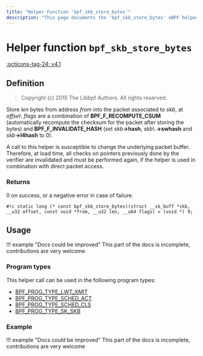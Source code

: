 ```yaml
---
title: "Helper Function 'bpf_skb_store_bytes'"
description: "This page documents the 'bpf_skb_store_bytes' eBPF helper function, including its defintion, usage, program types that can use it, and examples."
---
```

# Helper function `bpf_skb_store_bytes`

<!-- [FEATURE_TAG](bpf_skb_store_bytes) -->
[:octicons-tag-24: v4.1](https://github.com/torvalds/linux/commit/608cd71a9c7c9db76e78a792c5a4101e12fea43f)
<!-- [/FEATURE_TAG] -->

## Definition

> Copyright (c) 2015 The Libbpf Authors. All rights reserved.


<!-- [HELPER_FUNC_DEF] -->
Store _len_ bytes from address _from_ into the packet associated to _skb_, at _offset_. _flags_ are a combination of **BPF_F_RECOMPUTE_CSUM** (automatically recompute the checksum for the packet after storing the bytes) and **BPF_F_INVALIDATE_HASH** (set _skb_**->hash**, _skb_\ **->swhash** and _skb_**->l4hash** to 0).

A call to this helper is susceptible to change the underlying packet buffer. Therefore, at load time, all checks on pointers previously done by the verifier are invalidated and must be performed again, if the helper is used in combination with direct packet access.

### Returns

0 on success, or a negative error in case of failure.

`#!c static long (* const bpf_skb_store_bytes)(struct __sk_buff *skb, __u32 offset, const void *from, __u32 len, __u64 flags) = (void *) 9;`
<!-- [/HELPER_FUNC_DEF] -->

## Usage

!!! example "Docs could be improved"
    This part of the docs is incomplete, contributions are very welcome

### Program types

This helper call can be used in the following program types:

<!-- DO NOT EDIT MANUALLY -->
<!-- [HELPER_FUNC_PROG_REF] -->
 * [BPF_PROG_TYPE_LWT_XMIT](../program-type/BPF_PROG_TYPE_LWT_XMIT.md)
 * [BPF_PROG_TYPE_SCHED_ACT](../program-type/BPF_PROG_TYPE_SCHED_ACT.md)
 * [BPF_PROG_TYPE_SCHED_CLS](../program-type/BPF_PROG_TYPE_SCHED_CLS.md)
 * [BPF_PROG_TYPE_SK_SKB](../program-type/BPF_PROG_TYPE_SK_SKB.md)
<!-- [/HELPER_FUNC_PROG_REF] -->

### Example

!!! example "Docs could be improved"
    This part of the docs is incomplete, contributions are very welcome
